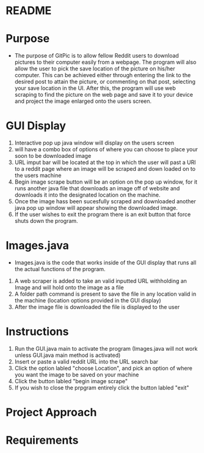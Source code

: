 # README

# Purpose
- The purpose of GitPic is to allow fellow Reddit users to download pictures to their computer easily from a webpage. The program will also allow the user to pick the save location of the picture on his/her computer. This can be achieved either through entering the link to the desired post to attain the picture, or commenting on that post, selecting your save location in the UI. After this, the program will use web scraping to find the picture on the web page and save it to your device and project the image enlarged onto the users screen.

# GUI Display
1. Interactive pop up java window will display on the users screen
2. will have a combo box of options of where you can choose to place your soon to be downloaded image
3. URL imput bar will be located at the top in which the user will past a URl to a reddit page where an image will be scraped and down loaded on to the users machine
4. Begin image scrape button will be an option on the pop up window, for it runs another java file that downloads an image off of website and downloads it into the designated location on the machine.
5. Once the image hass been sucesfully scraped and downloaded another java pop up window will appear showing the downloaded image.
6. If the user wishes to exit the program there is an exit button that force shuts down the program.

# Images.java
- Images.java is the code that works inside of the GUI display that runs all the actual functions of the program.
1. A web scraper is added to take an valid inputted URL withholding an Image and will hold onto the image as a file
2. A folder path command is present to save the file in any location valid in the machine (location options provided in the GUI display)
3. After the image file is downloaded the file is displayed to the user

# Instructions 
1. Run the GUI.java main to activate the program (Images.java will not work unless GUI.java main method is activated)
2. Insert or paste a valid reddit URL into the URL search bar
2. Click the option labled "choose Location", and pick an option of where you want the image to be saved on your machine
3. Click the button labled "begin image scrape"
4. If you wish to close the prpgram entirely click the button labled "exit"

# Project Approach

# Requirements

